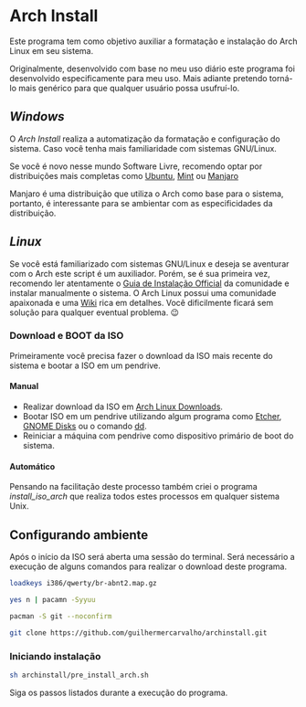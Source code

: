 # Arch Install

Este programa tem como objetivo auxiliar a formatação e instalação do Arch Linux em seu sistema.

Originalmente, desenvolvido com base no meu uso diário este programa foi desenvolvido especificamente para meu uso. Mais adiante pretendo torná-lo mais genérico para que qualquer usuário possa usufruí-lo.

## *Windows*

O *Arch Install* realiza a automatização da formatação e configuração do sistema. Caso você tenha mais familiaridade com sistemas GNU/Linux.

Se você é novo nesse mundo Software Livre, recomendo optar por distribuições mais completas como [Ubuntu](https://ubuntu.com/), [Mint](https://linuxmint.com/) ou [Manjaro](https://manjaro.org/)

Manjaro é uma distribuição que utiliza o Arch como base para o sistema, portanto, é interessante para se ambientar com as especificidades da distribuição.

## *Linux*

Se você está familiarizado com sistemas GNU/Linux e deseja se aventurar com o Arch este script é um auxiliador. Porém, se é sua primeira vez, recomendo ler atentamente o [Guia de Instalação Official](https://wiki.archlinux.org/index.php/Installation_guide) da comunidade e instalar manualmente o sistema. O Arch Linux possui uma comunidade apaixonada e uma [Wiki](https://wiki.archlinux.org/) rica em detalhes. Você dificilmente ficará sem solução para qualquer eventual problema. :wink:

### Download e BOOT da ISO

Primeiramente você precisa fazer o download da ISO mais recente do sistema e bootar a ISO em um pendrive.

#### Manual

* Realizar download da ISO em [Arch Linux Downloads](https://www.archlinux.org/download/).
* Bootar ISO em um pendrive utilizando algum programa como [Etcher](https://www.balena.io/etcher/), [GNOME Disks](https://wiki.gnome.org/Apps/Disks) ou o comando [dd](http://man7.org/linux/man-pages/man1/dd.1.html).
* Reiniciar a máquina com pendrive como dispositivo primário de boot do sistema.

#### Automático

Pensando na facilitação deste processo também criei o programa *install_iso_arch* que realiza todos estes processos em qualquer sistema Unix.

## Configurando ambiente

Após o início da ISO será aberta uma sessão do terminal. Será necessário a execução de alguns comandos para realizar o download deste programa.

```bash
loadkeys i386/qwerty/br-abnt2.map.gz
```

```bash
yes n | pacamn -Syyuu
```

```bash
pacman -S git --noconfirm
```

```bash
git clone https://github.com/guilhermercarvalho/archinstall.git
```

### Iniciando instalação

```bash
sh archinstall/pre_install_arch.sh
```

Siga os passos listados durante a execução do programa.
